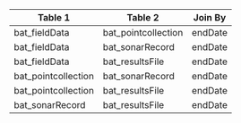 |Table 1|Table 2|Join By|
|----------------------------|-------------------------------------------------------------------------------|------------|
bat_fieldData|bat_pointcollection|endDate|
bat_fieldData|bat_sonarRecord|endDate|
bat_fieldData|bat_resultsFile|endDate|
bat_pointcollection|bat_sonarRecord|endDate|
bat_pointcollection|bat_resultsFile|endDate|
bat_sonarRecord|bat_resultsFile|endDate|